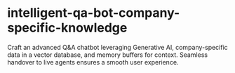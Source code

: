 # intelligent-qa-bot-company-specific-knowledge
Craft an advanced Q&amp;A chatbot leveraging Generative AI, company-specific data in a vector database, and memory buffers for context. Seamless handover to live agents ensures a smooth user experience.
